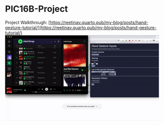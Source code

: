 # PIC16B-Project
Project Walkthrough: [https://reetinav.quarto.pub/my-blog/posts/hand-gesture-tutorial/](https://reetinav.quarto.pub/my-blog/posts/hand-gesture-tutorial/)
![Project Demonstration](demo.gif)